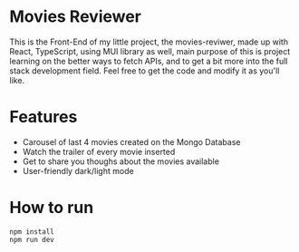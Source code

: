 # Movies Reviewer 

This is the Front-End of my little project, the movies-reviwer, made up with React, TypeScript, using MUI library as well, main purpose of this is project learning on the better ways to fetch APIs, and to get a bit more into the full stack development field. Feel free to get the code and modify it as you'll like.

# Features

- Carousel of last 4 movies created on the Mongo Database
- Watch the trailer of every movie inserted
- Get to share you thoughs about the movies available
- User-friendly dark/light mode

# How to run
```
npm install
npm run dev
```
